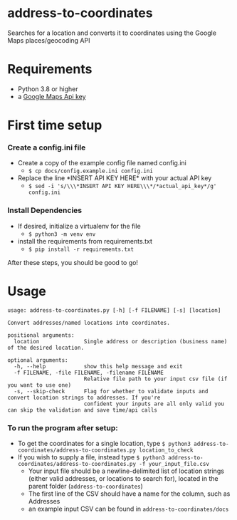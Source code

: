 # address-to-coordinates
Searches for a location and converts it to coordinates using the Google Maps places/geocoding API

# Requirements
* Python 3.8 or higher
* a [Google Maps Api key](https://developers.google.com/maps/documentation/embed/get-api-key)

# First time setup
### Create a config.ini file
* Create a copy of the example config file named config.ini
  * `$ cp docs/config.example.ini config.ini`
* Replace the line \*INSERT API KEY HERE\* with your actual API key
  * `$ sed -i 's/\\\*INSERT API KEY HERE\\\*/*actual_api_key*/g' config.ini`
### Install Dependencies
* If desired, initialize a virtualenv for the file
  * `$ python3 -m venv env`
* install the requirements from requirements.txt
  * `$ pip install -r requirements.txt`

After these steps, you should be good to go!

# Usage

    usage: address-to-coordinates.py [-h] [-f FILENAME] [-s] [location]
    
    Convert addresses/named locations into coordinates.
    
    positional arguments:
      location              Single address or description (business name) of the desired location.
    
    optional arguments:
      -h, --help            show this help message and exit
      -f FILENAME, -file FILENAME, -filename FILENAME
                            Relative file path to your input csv file (if you want to use one)
      -s, --skip-check      Flag for whether to validate inputs and convert location strings to addresses. If you're
                            confident your inputs are all only valid you can skip the validation and save time/api calls

### To run the program after setup:
* To get the coordinates for a single location, type `$ python3 address-to-coordinates/address-to-coordinates.py location_to_check`
* If you wish to supply a file, instead type `$ python3 address-to-coordinates/address-to-coordinates.py -f your_input_file.csv`
	* Your input file should be a newline-delimited list of location strings (either valid addresses, or locations to search for), located in the parent folder (`address-to-coordinates`)
	* The first line of the CSV should have a name for the column, such as Addresses
	* an example input CSV can be found in `address-to-coordinates/docs`
